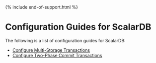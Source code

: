 {% include end-of-support.html %}

# Configuration Guides for ScalarDB

The following is a list of configuration guides for ScalarDB:

- [Configure Multi-Storage Transactions](multi-storage-transactions.md)
- [Configure Two-Phase Commit Transactions](two-phase-commit-transactions.md)
